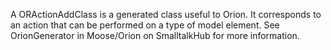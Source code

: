 A ORActionAddClass is a generated class useful to Orion. It corresponds to an action that can be performed on a type of model element. See OrionGenerator in Moose/Orion on SmalltalkHub for more information.